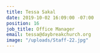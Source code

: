 ```yaml
---
title: Tessa Sakal
date: 2019-10-02 16:09:00 -07:00
position: 16
job_title: Office Manager
email: tessa@daybreakchurch.org
image: "/uploads/Staff-22.jpg"
---
```


